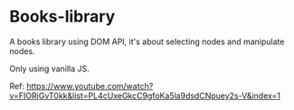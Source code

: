 # Books-library
A books library using DOM API, it's about selecting nodes and manipulate nodes.

Only using vanilla JS.

Ref: https://www.youtube.com/watch?v=FIORjGvT0kk&list=PL4cUxeGkcC9gfoKa5la9dsdCNpuey2s-V&index=1
